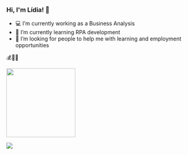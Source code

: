 ### Hi, I'm Lídia! 👋

- 💻 I’m currently working as a Business Analysis 
- 🌱 I’m currently learning RPA development 
- 🤔 I’m looking for people to help me with learning and employment opportunities

💰🏃‍♀️ 

<div>
  <a href="https://beacons.ai/lidia371">
  <img height="180em" src="https://github-readme-stats.vercel.app/api?username=lidia371&show_icons=true&theme=Dracula&include_all_commits=true&count_private=true"/>
</div>

<div> 
 
  <a href="https://www.linkedin.com/in/l%C3%ADdia-jabur-376799226/" target="_blank"><img src="https://img.shields.io/badge/-LinkedIn-%230077B5?style=for-the-badge&logo=linkedin&logoColor=white" target="_blank"></a> 
  
</div>
